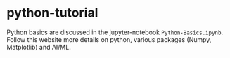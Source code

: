 # python-tutorial
Python basics are discussed in the jupyter-notebook `Python-Basics.ipynb`.
Follow this website more details on python, various packages (Numpy, Matplotlib) and AI/ML. 
